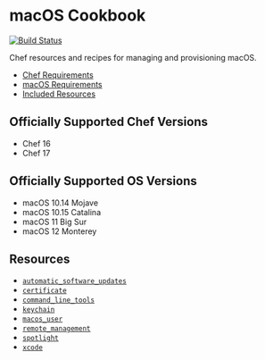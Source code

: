 # macOS Cookbook

[![Build Status](https://dev.azure.com/office/OE/_apis/build/status/microsoft.macos-cookbook?repoName=microsoft%2Fmacos-cookbook&branchName=master)](https://dev.azure.com/office/OE/_build/latest?definitionId=17314&repoName=microsoft%2Fmacos-cookbook&branchName=master)

Chef resources and recipes for managing and provisioning macOS.

- [Chef Requirements](#officially-supported-chef-versions)
- [macOS Requirements](#officially-supported-os-versions)
- [Included Resources](#resources)

## Officially Supported Chef Versions

- Chef 16
- Chef 17

## Officially Supported OS Versions

- macOS 10.14 Mojave
- macOS 10.15 Catalina
- macOS 11 Big Sur
- macOS 12 Monterey

## Resources
- [`automatic_software_updates`](https://github.com/Microsoft/macos-cookbook/blob/master/documentation/resource_automatic_software_updates.md)
- [`certificate`](https://github.com/Microsoft/macos-cookbook/blob/master/documentation/resource_certificate.md)
- [`command_line_tools`](https://github.com/Microsoft/macos-cookbook/blob/master/documentation/resource_command_line_tools.md)
- [`keychain`](https://github.com/Microsoft/macos-cookbook/blob/master/documentation/resource_keychain.md)
- [`macos_user`](https://github.com/Microsoft/macos-cookbook/blob/master/documentation/resource_macos_user.md)
- [`remote_management`](https://github.com/Microsoft/macos-cookbook/blob/master/documentation/resource_remote_management.md)
- [`spotlight`](https://github.com/Microsoft/macos-cookbook/blob/master/documentation/resource_spotlight.md)
- [`xcode`](https://github.com/Microsoft/macos-cookbook/blob/master/documentation/resource_xcode.md)
